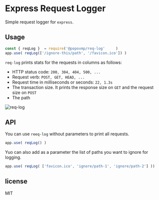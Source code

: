 # Express Request Logger

Simple request logger for `express`.

## Usage

```js
const { reqLog }  = require('@popovmp/req-log'     )
app.use( reqLog(['/ignore-this/path', '/favicon.ico']) )
```

`req-log` prints stats for the requests in columns as follows:

  - HTTP status code: `200, 304, 404, 500, ...`
  - Request verb: `POST, GET, HEAD, ...`
  - Request time in milliseconds or seconds: `22, 1.3s`
  - The transaction size. It prints the response size on `GET` and the request size on `POST`
  - The path

![req-log](https://image-holder.forexsb.com/store/req-log.png)

## API

You can use `reeq-log` without parameters to print all requests.

```js
app.use( reqLog() )
```

Yuo can also add as a parameter the list of paths you want to ignore for logging.

```js
app.use( reqLog( ['favicon.ico', 'ignore/path-1', 'ignore/path-2'] ))
```

## license

MIT
